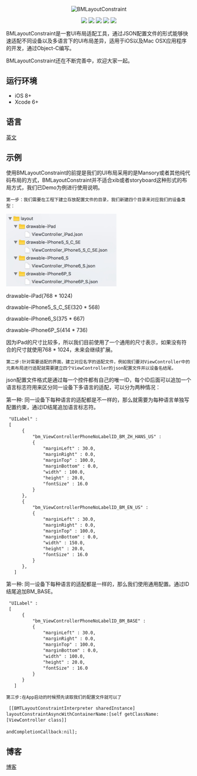 <p align="center">
<img src="http://beichenming.me/img/BMLayoutConstraint_logo.jpg" alt="BMLayoutConstraint" title="BMLayoutConstraint" width="557"/>
</p>

<p align="center">
<a href="https://travis-ci.org/beichenming/BMLayoutConstraint"><img src="https://travis-ci.org/beichenming/BMLayoutConstraint.svg?branch=master"></a>
<a href="https://img.shields.io/cocoapods/v/BMLayoutConstraint.svg"><img src="https://img.shields.io/cocoapods/v/BMLayoutConstraint.svg"></a>
<a href="https://img.shields.io/cocoapods/v/BMLayoutConstraint.svg"><img src="https://img.shields.io/github/license/beichenming/BMLayoutConstraint.svg?style=flat"></a>
<a href="https://travis-ci.org/beichenming/BMLayoutConstraint"><img src="https://travis-ci.org/beichenming/BMLayoutConstraint.svg?branch=master"></a>
<a href="http://beichenming.me"><img src="https://img.shields.io/badge/Blog-@%E5%8C%97%E8%BE%B0%E6%98%8E-red.svg?style=flat"></a>
</p>

BMLayoutConstraint是一套UI布局适配工具，通过JSON配置文件的形式能够快速适配不同设备以及多语言下的UI布局差异，适用于iOS以及Mac OSX应用程序的开发，通过Object-C编写。

BMLayoutConstraint还在不断完善中，欢迎大家一起。

## 运行环境

- iOS 8+
- Xcode 6+

## 语言
[英文](https://github.com/beichenming/BMLayoutConstraint/blob/master/README.md)

## 示例
使用BMLayoutConstraint的前提是我们的UI布局采用的是Mansory或者其他纯代码布局的方式，BMLayoutConstraint并不适合xib或者storyboard这种形式的布局方式，我们已Demo为例进行使用说明。

`第一步：我们需要在工程下建立存放配置文件的目录，我们新建四个目录来对应我们的设备类型：`
<p align="left">
<img src="device_dir.jpg" alt="BMLayoutConstraint" title="BMLayoutConstraint" width="300"/>
</p>

drawable-iPad(768 * 1024)

drawable-iPhone5_S_C_SE(320 * 568)

drawable-iPhone6_S(375 * 667)

drawable-iPhone6P_S(414 * 736)

因为iPad的尺寸比较多，所以我们目前使用了一个通用的尺寸表示，如果没有符合的尺寸就使用768 * 1024，未来会继续扩展。

`第二步:针对需要适配的界面，建立对应名字的适配文件，例如我们要对ViewController中的元素布局进行适配就需要建立四个ViewController的json配置文件并以设备名结尾。`

json配置文件格式是通过每一个控件都有自己的唯一ID，每个ID后面可以追加一个语言标志符用来区分同一设备下多语言的适配，可以分为两种情况：

第一种: 同一设备下每种语言的适配都是不一样的，那么就需要为每种语言单独写配置约束，通过ID结尾追加语言标志符。

```
 "UILabel" :
 [
      {
          "bm_ViewControllerPhoneNoLabelID_BM_ZH_HANS_US" :
          {
              "marginLeft" : 30.0,
              "marginRight" : 0.0,
              "marginTop" : 100.0,
              "marginBottom" : 0.0,
              "width" : 100.0,
              "height" : 20.0,
              "fontSize" : 16.0
          }
      },
      {
          "bm_ViewControllerPhoneNoLabelID_BM_EN_US" :
          {
              "marginLeft" : 30.0,
              "marginRight" : 0.0,
              "marginTop" : 100.0,
              "marginBottom" : 0.0,
              "width" : 150.0,
              "height" : 20.0,
              "fontSize" : 16.0
          }
      },
   ]

```
第一种: 同一设备下每种语言的适配都是一样的，那么我们使用通用配置。通过ID结尾追加BM_BASE。

```
 "UILabel" :
 [
      {
          "bm_ViewControllerPhoneNoLabelID_BM_BASE" :
          {
              "marginLeft" : 30.0,
              "marginRight" : 0.0,
              "marginTop" : 100.0,
              "marginBottom" : 0.0,
              "width" : 100.0,
              "height" : 20.0,
              "fontSize" : 16.0
          }
      }
   ]

```
`第三步:在App启动的时候预先读取我们的配置文件就可以了`

```
 [[BMTLayoutConstraintInterpreter sharedInstance] layoutConstraintAsyncWithContainerName:[self getClassName:[ViewController class]]
  												                     andCompletionCallback:nil];
```

## 博客
[博客](http://www.jianshu.com/users/5d1e6bd11aa0)

